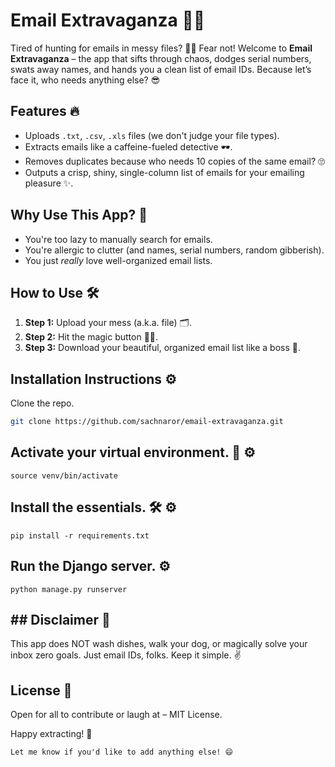 # Email Extravaganza 🎉📧

Tired of hunting for emails in messy files? 🕵️‍♂️ Fear not! Welcome to **Email Extravaganza** – the app that sifts through chaos, dodges serial numbers, swats away names, and hands you a clean list of email IDs. Because let’s face it, who needs anything else? 😎

## Features 🔥
- Uploads `.txt`, `.csv`, `.xls` files (we don't judge your file types).
- Extracts emails like a caffeine-fueled detective 🕶️.
- Removes duplicates because who needs 10 copies of the same email? 🙄
- Outputs a crisp, shiny, single-column list of emails for your emailing pleasure ✨.

## Why Use This App? 🤔
- You're too lazy to manually search for emails.
- You're allergic to clutter (and names, serial numbers, random gibberish).
- You just *really* love well-organized email lists.

## How to Use 🛠️
1. **Step 1:** Upload your mess (a.k.a. file) 🗂️.
2. **Step 2:** Hit the magic button 🧙‍♂️.
3. **Step 3:** Download your beautiful, organized email list like a boss 🚀.

## Installation Instructions ⚙️

Clone the repo.
   ```bash
   git clone https://github.com/sachnaror/email-extravaganza.git

   ```

## 	Activate your virtual environment. 🐍 ⚙️

   ```
   source venv/bin/activate

   ```


## 	Install the essentials. 🛠️ ⚙️

   ```
   pip install -r requirements.txt

   ```

## 	Run the Django server. ⚙️

   ```
   python manage.py runserver

   ```


## ## Disclaimer 🚨

This app does NOT wash dishes, walk your dog, or magically solve your inbox zero goals. Just email IDs, folks. Keep it simple. ✌️

## License 📝

Open for all to contribute or laugh at – MIT License.

Happy extracting! 🎉

```
Let me know if you'd like to add anything else! 😄
```
